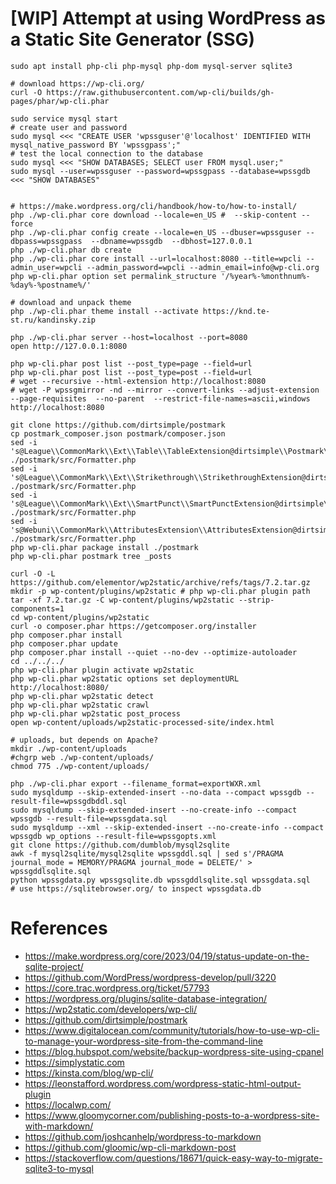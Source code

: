 # [WIP] Attempt at using WordPress as a Static Site Generator (SSG)

```shell
sudo apt install php-cli php-mysql php-dom mysql-server sqlite3

# download https://wp-cli.org/
curl -O https://raw.githubusercontent.com/wp-cli/builds/gh-pages/phar/wp-cli.phar

sudo service mysql start
# create user and password
sudo mysql <<< "CREATE USER 'wpssguser'@'localhost' IDENTIFIED WITH mysql_native_password BY 'wpssgpass';"
# test the local connection to the database
sudo mysql <<< "SHOW DATABASES; SELECT user FROM mysql.user;"
sudo mysql --user=wpssguser --password=wpssgpass --database=wpssgdb <<< "SHOW DATABASES"


# https://make.wordpress.org/cli/handbook/how-to/how-to-install/
php ./wp-cli.phar core download --locale=en_US #  --skip-content --force
php ./wp-cli.phar config create --locale=en_US --dbuser=wpssguser --dbpass=wpssgpass  --dbname=wpssgdb  --dbhost=127.0.0.1
php ./wp-cli.phar db create   
php ./wp-cli.phar core install --url=localhost:8080 --title=wpcli --admin_user=wpcli --admin_password=wpcli --admin_email=info@wp-cli.org
php wp-cli.phar option set permalink_structure '/%year%-%monthnum%-%day%-%postname%/'

# download and unpack theme
php ./wp-cli.phar theme install --activate https://knd.te-st.ru/kandinsky.zip

php ./wp-cli.phar server --host=localhost --port=8080
open http://127.0.0.1:8080

php wp-cli.phar post list --post_type=page --field=url
php wp-cli.phar post list --post_type=post --field=url
# wget --recursive --html-extension http://localhost:8080
# wget -P wpssgmirror -nd --mirror --convert-links --adjust-extension --page-requisites  --no-parent  --restrict-file-names=ascii,windows http://localhost:8080

git clone https://github.com/dirtsimple/postmark
cp postmark_composer.json postmark/composer.json
sed -i 's@League\\CommonMark\\Ext\\Table\\TableExtension@dirtsimple\\Postmark\\ShortcodeParser@g'  ./postmark/src/Formatter.php
sed -i 's@League\\CommonMark\\Ext\\Strikethrough\\StrikethroughExtension@dirtsimple\\Postmark\\ShortcodeParser@g'  ./postmark/src/Formatter.php
sed -i 's@League\\CommonMark\\Ext\\SmartPunct\\SmartPunctExtension@dirtsimple\\Postmark\\ShortcodeParser@g'  ./postmark/src/Formatter.php
sed -i 's@Webuni\\CommonMark\\AttributesExtension\\AttributesExtension@dirtsimple\\Postmark\\ShortcodeParser@g'  ./postmark/src/Formatter.php
php wp-cli.phar package install ./postmark
php wp-cli.phar postmark tree _posts

curl -O -L https://github.com/elementor/wp2static/archive/refs/tags/7.2.tar.gz
mkdir -p wp-content/plugins/wp2static # php wp-cli.phar plugin path
tar -xf 7.2.tar.gz -C wp-content/plugins/wp2static --strip-components=1
cd wp-content/plugins/wp2static
curl -o composer.phar https://getcomposer.org/installer
php composer.phar install
php composer.phar update
php composer.phar install --quiet --no-dev --optimize-autoloader
cd ../../../
php wp-cli.phar plugin activate wp2static
php wp-cli.phar wp2static options set deploymentURL http://localhost:8080/
php wp-cli.phar wp2static detect
php wp-cli.phar wp2static crawl
php wp-cli.phar wp2static post_process
open wp-content/uploads/wp2static-processed-site/index.html
```

```shell
# uploads, but depends on Apache?
mkdir ./wp-content/uploads
#chgrp web ./wp-content/uploads/
chmod 775 ./wp-content/uploads/

php ./wp-cli.phar export --filename_format=exportWXR.xml
sudo mysqldump --skip-extended-insert --no-data --compact wpssgdb --result-file=wpssgdbddl.sql
sudo mysqldump --skip-extended-insert --no-create-info --compact wpssgdb --result-file=wpssgdata.sql
sudo mysqldump --xml --skip-extended-insert --no-create-info --compact wpssgdb wp_options --result-file=wpssgopts.xml
git clone https://github.com/dumblob/mysql2sqlite 
awk -f mysql2sqlite/mysql2sqlite wpssgddl.sql | sed s'/PRAGMA journal_mode = MEMORY/PRAGMA journal_mode = DELETE/' > wpssgddlsqlite.sql
python wpssgdata.py wpssgsqlite.db wpssgddlsqlite.sql wpssgdata.sql
# use https://sqlitebrowser.org/ to inspect wpssgdata.db

```

# References
- https://make.wordpress.org/core/2023/04/19/status-update-on-the-sqlite-project/
- https://github.com/WordPress/wordpress-develop/pull/3220
- https://core.trac.wordpress.org/ticket/57793
- https://wordpress.org/plugins/sqlite-database-integration/
- https://wp2static.com/developers/wp-cli/
- https://github.com/dirtsimple/postmark
- https://www.digitalocean.com/community/tutorials/how-to-use-wp-cli-to-manage-your-wordpress-site-from-the-command-line
- https://blog.hubspot.com/website/backup-wordpress-site-using-cpanel
- https://simplystatic.com
- https://kinsta.com/blog/wp-cli/
- https://leonstafford.wordpress.com/wordpress-static-html-output-plugin
- https://localwp.com/
- https://www.gloomycorner.com/publishing-posts-to-a-wordpress-site-with-markdown/
- https://github.com/joshcanhelp/wordpress-to-markdown
- https://github.com/gloomic/wp-cli-markdown-post
- https://stackoverflow.com/questions/18671/quick-easy-way-to-migrate-sqlite3-to-mysql
